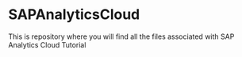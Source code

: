 # SAPAnalyticsCloud
This is repository where you will find all the files associated with SAP Analytics Cloud Tutorial
